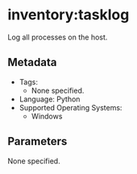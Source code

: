 <!-- region Generated -->
# inventory:tasklog

Log all processes on the host.

## Metadata

- Tags:
  - None specified.
- Language: Python
- Supported Operating Systems:
  - Windows

## Parameters

None specified.
<!-- endregion -->
